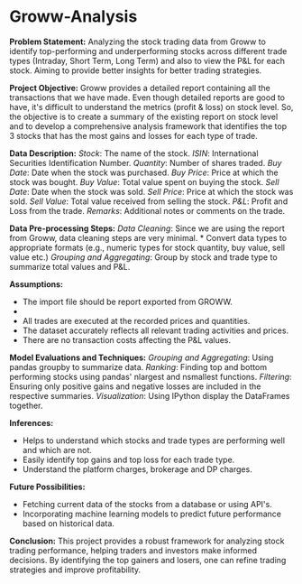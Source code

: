 # Groww-Analysis

**Problem Statement:**
  Analyzing the stock trading data from Groww to identify top-performing and underperforming stocks across different trade types (Intraday, Short Term, Long Term) and also to view the P&L for each stock. 
  Aiming to provide better insights for better trading strategies.

**Project Objective:**
  Groww provides a detailed report containing all the transactions that we have made. Even though detailed reports are good to have, it's difficult to understand the metrics (profit & loss) on stock level. So, the objective is to create a summary of the existing report on stock level and to develop a comprehensive analysis framework that identifies the top 3 stocks that has the most gains and losses for each type of trade.

**Data Description:**
  _Stock_: The name of the stock.
  _ISIN_: International Securities Identification Number.
  _Quantity_: Number of shares traded.
  _Buy Date_: Date when the stock was purchased.
  _Buy Price_: Price at which the stock was bought.
  _Buy Value_: Total value spent on buying the stock.
  _Sell Date_: Date when the stock was sold.
  _Sell Price_: Price at which the stock was sold.
  _Sell Value_: Total value received from selling the stock.
  _P&L_: Profit and Loss from the trade.
  _Remarks_: Additional notes or comments on the trade.

**Data Pre-processing Steps:**
  _Data Cleaning_:
    Since we are using the report from Groww, data cleaning steps are very minimal.
    * Convert data types to appropriate formats (e.g., numeric types for stock quantity, buy value, sell value etc.)
  _Grouping and Aggregating_:
    Group by stock and trade type to summarize total values and P&L.

**Assumptions:**
  * The import file should be report exported from GROWW.
  * 
  * All trades are executed at the recorded prices and quantities.
  * The dataset accurately reflects all relevant trading activities and prices.
  * There are no transaction costs affecting the P&L values.

**Model Evaluations and Techniques:**
_Grouping and Aggregating_: Using pandas groupby to summarize data.
_Ranking_: Finding top and bottom performing stocks using pandas' nlargest and nsmallest functions.
_Filtering_: Ensuring only positive gains and negative losses are included in the respective summaries.
_Visualization_: Using IPython display the DataFrames together.

**Inferences:**
  * Helps to understand which stocks and trade types are performing well and which are not.
  * Easily identify top gains and top loss for each trade type.
  * Understand the platform charges, brokerage and DP charges.

**Future Possibilities:**
  * Fetching current data of the stocks from a database or using API's.
  * Incorporating machine learning models to predict future performance based on historical data.

**Conclusion:**
  This project provides a robust framework for analyzing stock trading performance, helping traders and investors make informed decisions. By identifying the top gainers and losers, one can refine trading strategies and improve profitability.



